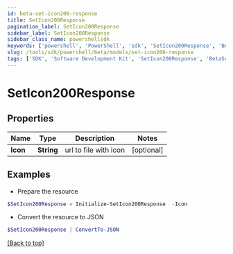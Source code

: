 ```yaml
---
id: beta-set-icon200-response
title: SetIcon200Response
pagination_label: SetIcon200Response
sidebar_label: SetIcon200Response
sidebar_class_name: powershellsdk
keywords: ['powershell', 'PowerShell', 'sdk', 'SetIcon200Response', 'BetaSetIcon200Response'] 
slug: /tools/sdk/powershell/beta/models/set-icon200-response
tags: ['SDK', 'Software Development Kit', 'SetIcon200Response', 'BetaSetIcon200Response']
---
```



# SetIcon200Response

## Properties

Name | Type | Description | Notes
------------ | ------------- | ------------- | -------------
**Icon** | **String** | url to file with icon | [optional] 

## Examples

- Prepare the resource
```powershell
$SetIcon200Response = Initialize-SetIcon200Response  -Icon 
```

- Convert the resource to JSON
```powershell
$SetIcon200Response | ConvertTo-JSON
```


[[Back to top]](#) 

